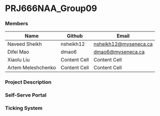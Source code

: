 # PRJ666NAA_Group09

### Members

| Name  | Github | Email |
| ------------- | ------------- | ------------- |
| Naveed Sheikh  | nsheikh12  |  nsheikh12@myseneca.ca    |
| Difei Mao  | dmao6  |    dmao6@myseneca.ca         |
| Xiaolu Liu  | Content Cell  |     Content Cell         |
| Artem Meleshchenko  | Content Cell  |     Content Cell         |


### Project Description


### Self-Serve Portal


### Ticking System
